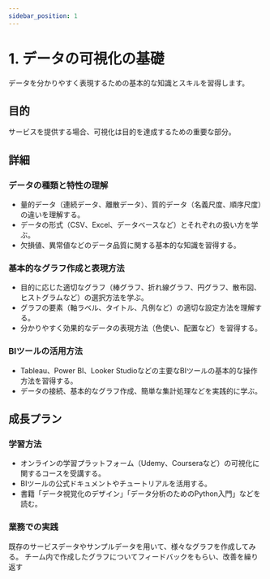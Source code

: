 ```yaml
---
sidebar_position: 1
---
```


# 1. データの可視化の基礎

データを分かりやすく表現するための基本的な知識とスキルを習得します。

## 目的

サービスを提供する場合、可視化は目的を達成するための重要な部分。

## 詳細

### データの種類と特性の理解

- 量的データ（連続データ、離散データ）、質的データ（名義尺度、順序尺度）の違いを理解する。
- データの形式（CSV、Excel、データベースなど）とそれぞれの扱い方を学ぶ。
- 欠損値、異常値などのデータ品質に関する基本的な知識を習得する。

### 基本的なグラフ作成と表現方法

- 目的に応じた適切なグラフ（棒グラフ、折れ線グラフ、円グラフ、散布図、ヒストグラムなど）の選択方法を学ぶ。
- グラフの要素（軸ラベル、タイトル、凡例など）の適切な設定方法を理解する。
- 分かりやすく効果的なデータの表現方法（色使い、配置など）を習得する。

### BIツールの活用方法

- Tableau、Power BI、Looker Studioなどの主要なBIツールの基本的な操作方法を習得する。
- データの接続、基本的なグラフ作成、簡単な集計処理などを実践的に学ぶ。

## 成長プラン

### 学習方法

- オンラインの学習プラットフォーム（Udemy、Courseraなど）の可視化に関するコースを受講する。
- BIツールの公式ドキュメントやチュートリアルを活用する。
- 書籍「データ視覚化のデザイン」「データ分析のためのPython入門」などを読む。

### 業務での実践

既存のサービスデータやサンプルデータを用いて、様々なグラフを作成してみる。
チーム内で作成したグラフについてフィードバックをもらい、改善を繰り返す
